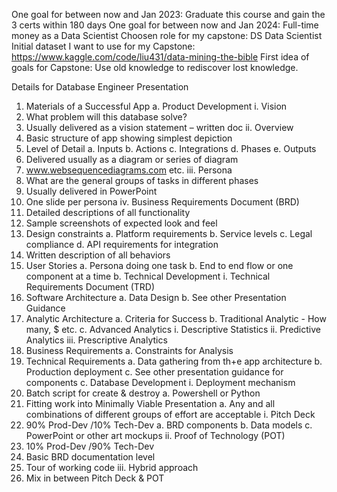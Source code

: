 One goal for between now and Jan 2023: Graduate this course and gain the 3 certs within 180 days
One goal for between now and Jan 2024: Full-time money as a Data Scientist
Choosen role for my capstone: DS Data Scientist
Initial dataset I want to use for my Capstone: https://www.kaggle.com/code/liu431/data-mining-the-bible
First idea of goals for Capstone: Use old knowledge to rediscover lost knowledge.


Details for Database Engineer Presentation
1. Materials of a Successful App
a. Product Development 
i. Vision 
1. What problem will this database solve? 
2. Usually delivered as a vision statement – written doc 
ii. Overview 
1. Basic structure of app showing simplest depiction 
2. Level of Detail 
a. Inputs 
b. Actions 
c. Integrations 
d. Phases 
e. Outputs 
3. Delivered usually as a diagram or series of diagram 
4. www.websequencediagrams.com etc. 
iii. Persona 
1. What are the general groups of tasks in different phases 
2. Usually delivered in PowerPoint 
3. One slide per persona 
iv. Business Requirements Document (BRD) 
1. Detailed descriptions of all functionality 
2. Sample screenshots of expected look and feel 
3. Design constraints 
a. Platform requirements 
b. Service levels 
c. Legal compliance 
d. API requirements for integration 
4. Written description of all behaviors 
5. User Stories 
a. Persona doing one task 
b. End to end flow or one component at a time 
b. Technical Development 
i. Technical Requirements Document (TRD) 
1. Software Architecture 
a. Data Design 
b. See other Presentation Guidance 
2. Analytic Architecture 
a. Criteria for Success 
b. Traditional Analytic - How many, $ etc. 
c. Advanced Analytics
i. Descriptive Statistics 
ii. Predictive Analytics 
iii. Prescriptive Analytics 
3. Business Requirements 
a. Constraints for Analysis 
4. Technical Requirements 
a. Data gathering from th+e app architecture 
b. Production deployment 
c. See other presentation guidance for components 
c. Database Development
i. Deployment mechanism 
1. Batch script for create & destroy
a. Powershell or Python
2. Fitting work into Minimally Viable Presentation 
a. Any and all combinations of different groups of effort are acceptable 
i. Pitch Deck 
1. 90% Prod-Dev /10% Tech-Dev 
a. BRD components 
b. Data models 
c. PowerPoint or other art mockups 
ii. Proof of Technology (POT) 
1. 10% Prod-Dev /90% Tech-Dev 
2. Basic BRD documentation level 
3. Tour of working code 
iii. Hybrid approach 
1. Mix in between Pitch Deck & POT
